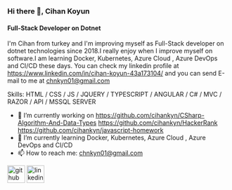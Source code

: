 ### Hi there 👋, Cihan Koyun
#### Full-Stack Developer on Dotnet
I'm Cihan from turkey and I'm improving myself as Full-Stack developer on dotnet technologies since 2018.I really enjoy when I improve myself on software.I am learning Docker, Kubernetes, Azure Cloud , Azure DevOps and CI/CD these days.
You can check my linkedin profile at https://www.linkedin.com/in/cihan-koyun-43a173104/ and you can send E-mail to me at chnkyn01@gmail.com

Skills: HTML / CSS / JS / JQUERY / TYPESCRIPT / ANGULAR / C# / MVC / RAZOR / API / MSSQL SERVER

- 🔭 I’m currently working on https://github.com/cihankyn/CSharp-Algorithm-And-Data-Types  https://github.com/cihankyn/HackerRank  https://github.com/cihankyn/javascript-homework 
- 🌱 I’m currently learning Docker, Kubernetes, Azure Cloud , Azure DevOps and CI/CD  
- 📫 How to reach me: chnkyn01@gmail.com 


[<img src='https://cdn.jsdelivr.net/npm/simple-icons@3.0.1/icons/github.svg' alt='github' height='40'>](https://github.com/cihankyn)  [<img src='https://cdn.jsdelivr.net/npm/simple-icons@3.0.1/icons/linkedin.svg' alt='linkedin' height='40'>](https://www.linkedin.com/in/https://www.linkedin.com/in/cihan-koyun-43a173104//)  

